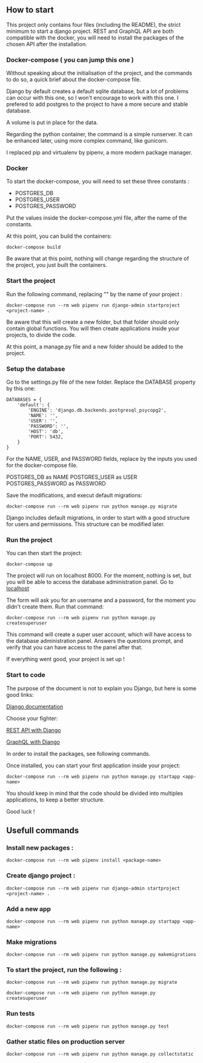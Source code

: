 ## How to start

This project only contains four files (including the README), the strict minimum to start a django project. REST and GraphQL API are both compatible with the docker, you will need to install the packages of the chosen API after the installation.

### Docker-compose ( you can jump this one )

Without speaking about the initialisation of the project, and the commands to do so, a quick brief about the docker-compose file.

Django by default creates a default sqlite database, but a lot of problems can occur with this one, so I won't encourage to work with this one. I prefered to add postgres to the project to have a more secure and stable database.

A volume is put in place for the data.

Regarding the python container, the command is a simple runserver. It can be enhanced later, using more complex command, like gunicorn.

I replaced pip and virtualenv by pipenv, a more modern package manager.

### Docker

To start the docker-compose, you will need to set these three constants :

*  POSTGRES_DB
*  POSTGRES_USER
*  POSTGRES_PASSWORD

Put the values inside the docker-compose.yml file, after the name of the constants.

At this point, you can build the containers:

    docker-compose build

Be aware that at this point, nothing will change regarding the structure of the project, you just built the containers.

### Start the project

Run the following command, replacing "<project-name>" by the name of your project :

    docker-compose run --rm web pipenv run django-admin startproject <project-name> .

Be aware that this will create a new folder, but that folder should only contain global functions. You will then create applications inside your projects, to divide the code.

At this point, a manage.py file and a new folder should be added to the project.

### Setup the database

Go to the settings.py file of the new folder. Replace the DATABASE property by this one:

    DATABASES = {
        'default': {
            'ENGINE': 'django.db.backends.postgresql_psycopg2',
            'NAME': '',
            'USER': '',
            'PASSWORD': '',
            'HOST': 'db',
            'PORT': 5432,
        }
    }

For the NAME, USER, and PASSWORD fields, replace by the inputs you used for the docker-compose file.

POSTGRES_DB as NAME
POSTGRES_USER as USER
POSTGRES_PASSWORD as PASSWORD

Save the modifications, and execut default migrations:

    docker-compose run --rm web pipenv run python manage.py migrate

Django includes default migrations, in order to start with a good structure for users and permissions. This structure can be modified later.

### Run the project

You can then start the project:

    docker-compose up

The project will run on localhost 8000. For the moment, nothing is set, but you will be able to access the database administration panel. Go to [localhost](http://localhost:8000/admin)

The form will ask you for an username and a password, for the moment you didn't create them. Run that command:

    docker-compose run --rm web pipenv run python manage.py createsuperuser

This command will create a super user account, which will have access to the database administration panel. Answers the questions prompt, and verify that you can have access to the panel after that.

If everything went good, your project is set up !

### Start to code

The purpose of the document is not to explain you Django, but here is some good links:

[Django documentation](https://docs.djangoproject.com/en/3.0/)

Choose your fighter:

[REST API with Django](https://www.django-rest-framework.org/)

[GraphQL with Django](https://docs.graphene-python.org/projects/django/en/latest/)

In order to install the packages, see following commands.

Once installed, you can start your first application inside your project:

    docker-compose run --rm web pipenv run python manage.py startapp <app-name>

You should keep in mind that the code should be divided into multiples applications, to keep a better structure.

Good luck !

## Usefull commands

### Install new packages :

    docker-compose run --rm web pipenv install <package-name>

### Create django project :

    docker-compose run --rm web pipenv run django-admin startproject <project-name> .

### Add a new app

    docker-compose run --rm web pipenv run python manage.py startapp <app-name>

### Make migrations

    docker-compose run --rm web pipenv run python manage.py makemigrations

### To start the project, run the following :

    docker-compose run --rm web pipenv run python manage.py migrate
    
    docker-compose run --rm web pipenv run python manage.py createsuperuser

### Run tests

    docker-compose run --rm web pipenv run python manage.py test

### Gather static files on production server

    docker-compose run --rm web pipenv run python manage.py collectstatic